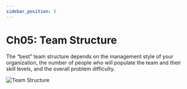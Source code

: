 ```yaml
---
sidebar_position: 5
---
```


# Ch05: Team Structure

The “best” team structure depends on the management style of your organization, the number of people who will populate the team and their skill levels, and the overall problem difficulty.

![Team Structure](/img/safehome/sh05-1.jpg)
